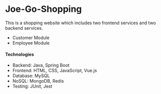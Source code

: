 # Joe-Go-Shopping
This is a shopping website which includes two frontend services and two backend services.
- Customer Module
- Employee Module

#### **Technologies**
- Backend: Java, Spring Boot
- Frontend: HTML, CSS, JavaScript, Vue.js
- Database: MySQL
- NoSQL: MongoDB, Redis
- Testing: JUnit, Jest
